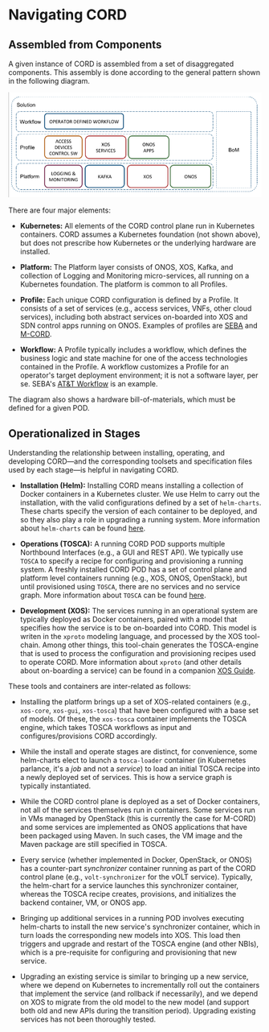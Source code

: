 # Navigating CORD

## Assembled from Components

A given instance of CORD is assembled from a set of disaggregated
components. This assembly is done according to the general pattern
shown in the following diagram.

![Layers](images/layers1.png)

There are four major elements:

* **Kubernetes:** All elements of the CORD control plane run in
  Kubernetes containers. CORD assumes a Kubernetes foundation (not shown above),
  but does not prescribe how Kubernetes or the underlying hardware
  are installed.

* **Platform:** The Platform layer consists of ONOS, XOS,
  Kafka, and collection of Logging and Monitoring micro-services,
  all running on a Kubernetes foundation. The platform is common
  to all Profiles.

* **Profile:** Each unique CORD configuration is defined by a
  Profile. It consists of a set of services (e.g., access services,
  VNFs, other cloud services), including both abstract services
  on-boarded into XOS and SDN control apps running on ONOS.
  Examples of profiles are [SEBA](profiles/seba) and
  [M-CORD](profiles/mcord).

* **Workflow:** A Profile typically includes a workflow,
  which defines the business logic and state machine for one of the
  access technologies contained in the Profile. A workflow customizes
  a Profile for an operator's target deployment environment; it is not a
  software layer, per se.  SEBA's
  [AT&T Workflow](profiles/seba/workflows/att-install.md)
  is an example.

The diagram also shows a hardware bill-of-materials, which must be
defined for a given POD.

## Operationalized in Stages

Understanding the relationship between installing, operating, and developing
CORD—and the corresponding toolsets and specification files used by
each stage—is helpful in navigating CORD.

* **Installation (Helm):** Installing CORD means installing a collection
  of Docker containers in a Kubernetes cluster. We use Helm to carry out
  the installation, with the valid configurations defined by a set of
  `helm-charts`. These charts specify the version of each container to be
  deployed, and so they also play a role in upgrading a running system.
  More information about `helm-charts` can be found [here](charts/helm.md).

* **Operations (TOSCA):** A running CORD POD supports multiple Northbound
  Interfaces (e.g., a GUI and REST API).  We typically use `TOSCA` to specify
  a recipe for configuring and provisioning a running system. A freshly
  installed CORD POD has a set of control plane and platform level containers
  running (e.g., XOS, ONOS, OpenStack), but until provisioned using `TOSCA`,
  there are no services and no service graph. More information about `TOSCA`
  can be found [here](xos-tosca/README.md).

* **Development (XOS):** The services running in an operational system
  are typically deployed as Docker containers, paired with a model that
  specifies how the service is to be on-boarded into CORD. This model is
  writen in the `xproto` modeling language, and processed by the XOS
  tool-chain. Among other things, this tool-chain generates the
  TOSCA-engine that is used to process the configuration and provisioning
  recipes used to operate CORD. More information about `xproto` (and
  other details about on-boarding a service) can be found in a companion
  [XOS Guide](https://guide.xosproject.org).

These tools and containers are inter-related as follows:

* Installing the platform brings up a set of XOS-related containers (e.g., `xos-core`,
  `xos-gui`, `xos-tosca`) that have been configured with a base set of models.
  Of these, the `xos-tosca` container implements the TOSCA engine, which
  takes TOSCA workflows as input and configures/provisions CORD accordingly.

* While the install and operate stages are distinct, for convenience,
  some helm-charts elect to launch a `tosca-loader` container
  (in Kubernetes parlance, it's a *job* and not a *service*) to load an initial
  TOSCA recipe into a newly deployed set of services. This is how a
  service graph is typically instantiated.

* While the CORD control plane is deployed as a set of Docker
  containers, not all of the services themselves run in containers.
  Some services run in VMs managed by OpenStack (this is currently
  the case for M-CORD) and some services are implemented as ONOS
  applications that have been packaged using Maven. In such cases,
  the VM image and the Maven package are still specified in TOSCA.

* Every service (whether implemented in Docker, OpenStack, or ONOS)
  has a counter-part *synchronizer* container running as part of the CORD
  control plane (e.g., `volt-synchronizer` for the vOLT service). Typically,
  the helm-chart for a service launches this synchronizer container, whereas
  the TOSCA recipe creates, provisions, and initializes the backend container,
  VM, or ONOS app.

* Bringing up additional services in a running POD involves executing
  helm-charts to install the new service's synchronizer container, which
  in turn loads the corresponding new models into XOS. This load then
  triggers and upgrade and restart of the TOSCA engine (and other NBIs),
  which is a pre-requisite for configuring and provisioning that new service.

* Upgrading an existing service is similar to bringing up a new service,
  where we depend on Kubernetes to incrementally roll out the containers
  that implement the service (and rollback if necessarily), and we depend
  on XOS to migrate from the old model to the new model (and support
  both old and new APIs during the transition period). Upgrading existing
  services has not been thoroughly tested.
